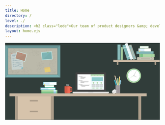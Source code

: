 ```yaml
---
title: Home
directory: /
level: ./
description: <h2 class="lede">Our team of product designers &amp; developers gets you to your next strategic milestone, faster.</h2>
layout: home.ejs
---
```

<div class="header--image">
  <img src="./images/illustrations/header@2x.png" alt="Header Illustration"/>
</div>